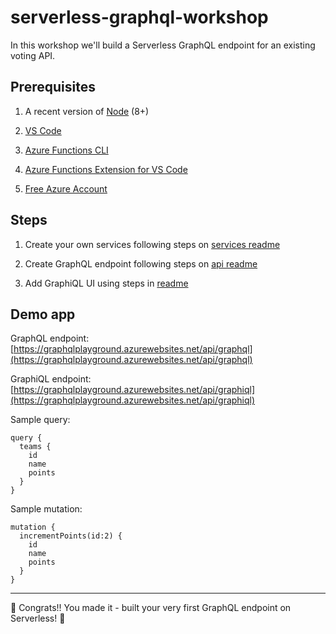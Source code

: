 # serverless-graphql-workshop

In this workshop we'll build a Serverless GraphQL endpoint for an existing voting API.

## Prerequisites

1. A recent version of [Node](https://nodejs.org/en/download) (8+)

1. [VS Code](https://code.visualstudio.com/download/?WT.mc_id=graphqlworkshop-github-sicotin)  

1. [Azure Functions CLI](https://docs.microsoft.com/azure/azure-functions/functions-run-local?WT.mc_id=graphqlworkshop-github-sicotin)

1. [Azure Functions Extension for VS Code](https://marketplace.visualstudio.com/items/?WT.mc_id=graphqlworkshop-github-sicotin&itemName=ms-azuretools.vscode-azurefunctions)  

1. [Free Azure Account](https://azure.microsoft.com/en-us/free/?wt.mc_id=graphqlworkshop-github-sicotin)

## Steps

1. Create your own services following steps on [services readme](https://github.com/simonaco/serverless-graphql-workshop/blob/master/services/Readme.md)

1. Create GraphQL endpoint following steps on [api readme](https://github.com/simonaco/serverless-graphql-workshop/blob/master/graphql-api/Readme.md)

1. Add GraphiQL UI using steps in [readme](https://github.com/simonaco/serverless-graphql-workshop/blob/master/graphiql/Readme.md)

## Demo app

GraphQL endpoint: [https://graphqlplayground.azurewebsites.net/api/graphql](https://graphqlplayground.azurewebsites.net/api/graphql)

GraphiQL endpoint:
[https://graphqlplayground.azurewebsites.net/api/graphiql](https://graphqlplayground.azurewebsites.net/api/graphiql)

Sample query:

```
query {
  teams {
    id
    name
    points
  }
}
```

Sample mutation:

```
mutation {
  incrementPoints(id:2) {
    id
    name
    points
  }
}
```
---

🎉 Congrats!! You made it - built your very first GraphQL endpoint on Serverless! 🎉
